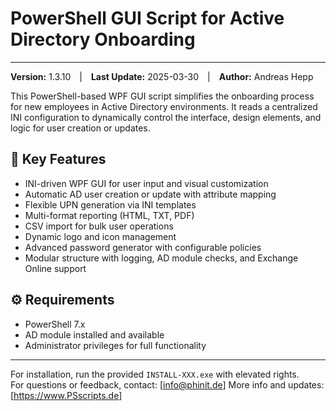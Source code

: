 # PowerShell GUI Script for Active Directory Onboarding
---
**Version:** 1.3.10 | **Last Update:** 2025-03-30 | **Author:** Andreas Hepp  

This PowerShell-based WPF GUI script simplifies the onboarding process for new employees in Active Directory environments. It reads a centralized INI configuration to dynamically control the interface, design elements, and logic for user creation or updates.

## 🔑 Key Features
- INI-driven WPF GUI for user input and visual customization  
- Automatic AD user creation or update with attribute mapping  
- Flexible UPN generation via INI templates  
- Multi-format reporting (HTML, TXT, PDF)  
- CSV import for bulk user operations  
- Dynamic logo and icon management 
- Advanced password generator with configurable policies  
- Modular structure with logging, AD module checks, and Exchange Online support  

## ⚙️ Requirements
- PowerShell 7.x  
- AD module installed and available  
- Administrator privileges for full functionality  
---
For installation, run the provided `INSTALL-XXX.exe` with elevated rights.  
For questions or feedback, contact: [info@phinit.de]
More info and updates: [https://www.PSscripts.de]
